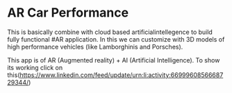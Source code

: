 # AR Car Performance
 This is basically combine with cloud based artificialintellegence to build fully functional #AR application.
In this we can customize with 3D models of high performance vehicles (like Lamborghinis and Porsches).

This app is of AR (Augmented reality) + AI (Artificial Intelligence).
To show its working click on this(https://www.linkedin.com/feed/update/urn:li:activity:6699960856668729344/)
